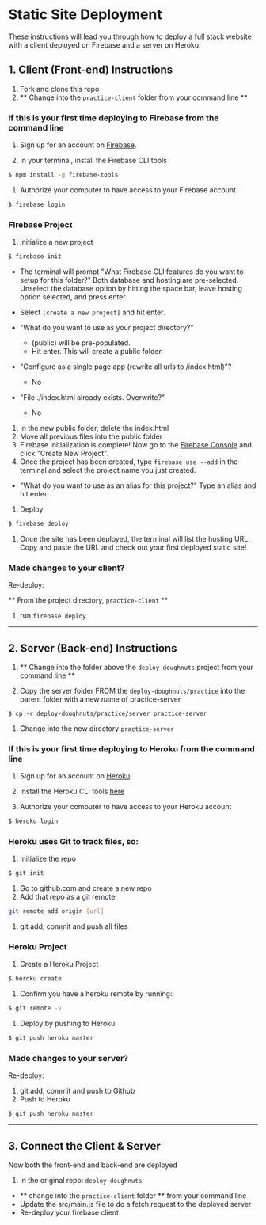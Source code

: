 # Static Site Deployment

These instructions will lead you through how to deploy a full stack website with a client deployed on Firebase and a server on Heroku.

## 1. Client (Front-end) Instructions

1. Fork and clone this repo
1. ** Change into the `practice-client` folder from your command line **

### If this is your first time deploying to Firebase from the command line
1. Sign up for an account on [Firebase](https://firebase.google.com/).

1. In your terminal, install the Firebase CLI tools

  ```sh
  $ npm install -g firebase-tools
  ```

1. Authorize your computer to have access to your Firebase account

  ```sh
  $ firebase login
  ```

### Firebase Project
1. Initialize a new project

  ```sh
  $ firebase init
  ```

  - The terminal will prompt "What Firebase CLI features do you want to setup for this folder?" Both database and hosting are pre-selected. Unselect the database option by hitting the space bar, leave hosting option selected, and press enter.

  - Select `[create a new project]` and hit enter.
  - "What do you want to use as your project directory?"
    - (public) will be pre-populated.
    - Hit enter. This will create a public folder.
  - "Configure as a single page app (rewrite all urls to /index.html)"?
    - No
  - "File ./index.html already exists. Overwrite?"
    - No

1. In the new public folder, delete the index.html
1. Move all previous files into the public folder
1. Firebase Initialization is complete! Now go to the [Firebase Console](https://console.firebase.google.com) and click "Create New Project".
1. Once the project has been created, type `firebase use --add` in the terminal and select the project name you just created.
  - "What do you want to use as an alias for this project?" Type an alias and hit enter.
1. Deploy:

  ```sh
  $ firebase deploy
  ```

1. Once the site has been deployed, the terminal will list the hosting URL. Copy and paste the URL and check out your first deployed static site!

### Made changes to your client?

Re-deploy:

** From the project directory, `practice-client` **

1. run `firebase deploy`

--------------

## 2. Server (Back-end) Instructions

1. ** Change into the folder above the `deploy-doughnuts` project from your command line **

1. Copy the server folder FROM the `deploy-doughnuts/practice` into the parent folder with a new name of practice-server
```
$ cp -r deploy-doughnuts/practice/server practice-server
```
1. Change into the new directory `practice-server`
### If this is your first time deploying to Heroku from the command line
1. Sign up for an account on [Heroku](https://www.heroku.com/).

1. Install the Heroku CLI tools [here](https://devcenter.heroku.com/articles/getting-started-with-nodejs#set-up)

1. Authorize your computer to have access to your Heroku account

  ```sh
  $ heroku login
  ```
### Heroku uses Git to track files, so:
1. Initialize the repo
```sh
$ git init
```
1. Go to github.com and create a new repo
1. Add that repo as a git remote
```sh
git remote add origin [url]
```
1. git add, commit and push all files

### Heroku Project

1. Create a Heroku Project
```sh
$ heroku create
```
1. Confirm you have a heroku remote by running:
```sh
$ git remote -v
```
1. Deploy by pushing to Heroku
```sh
$ git push heroku master
```

### Made changes to your server?

Re-deploy:

1. git add, commit and push to Github
1. Push to Heroku
```sh
$ git push heroku master
```

--------------

## 3. Connect the Client & Server

Now both the front-end and back-end are deployed
1. In the original repo: `deploy-doughnuts`
  - ** change into the `practice-client` folder ** from your command line
  - Update the src/main.js file to do a fetch request to the deployed server
  - Re-deploy your firebase client
